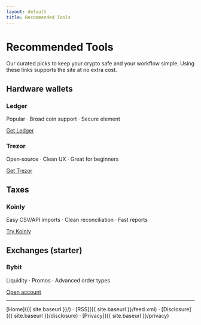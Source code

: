 ```yaml
---
layout: default
title: Recommended Tools
---
```


# Recommended Tools

Our curated picks to keep your crypto safe and your workflow simple. Using these links supports the site at no extra cost.

## Hardware wallets

<div class="grid">
  <div class="card">
    <h3>Ledger</h3>
    <p class="meta">Popular · Broad coin support · Secure element</p>
    <a class="cta-button" data-aff="ledger" href="{{ site.data.affiliates.ledger }}">Get Ledger</a>
  </div>
  <div class="card">
    <h3>Trezor</h3>
    <p class="meta">Open‑source · Clean UX · Great for beginners</p>
    <a class="cta-button" data-aff="trezor" href="{{ site.data.affiliates.trezor }}">Get Trezor</a>
  </div>
</div>

## Taxes

<div class="card">
  <h3>Koinly</h3>
  <p class="meta">Easy CSV/API imports · Clean reconciliation · Fast reports</p>
  <a class="cta-button" data-aff="koinly" href="{{ site.data.affiliates.koinly }}">Try Koinly</a>
  </div>

## Exchanges (starter)

<div class="card">
  <h3>Bybit</h3>
  <p class="meta">Liquidity · Promos · Advanced order types</p>
  <a class="cta-button" data-aff="bybit" href="{{ site.data.affiliates.bybit }}">Open account</a>
</div>

---

[Home]({{ site.baseurl }}/) · [RSS]({{ site.baseurl }}/feed.xml) · [Disclosure]({{ site.baseurl }}/disclosure) · [Privacy]({{ site.baseurl }}/privacy)


